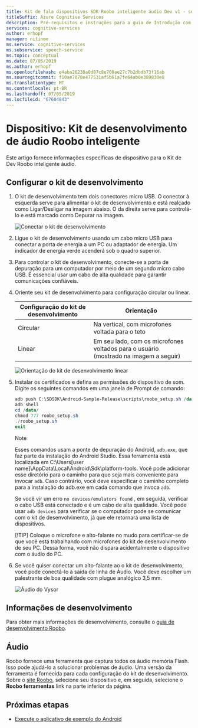 ```yaml
---
title: Kit de fala dispositivos SDK Roobo inteligente áudio Dev v1 - serviços de fala
titleSuffix: Azure Cognitive Services
description: Pré-requisitos e instruções para a guia de Introdução com o SDK de dispositivos de fala, Roobo Smart áudio Dev Kit v1.
services: cognitive-services
author: erhopf
manager: nitinme
ms.service: cognitive-services
ms.subservice: speech-service
ms.topic: conceptual
ms.date: 07/05/2019
ms.author: erhopf
ms.openlocfilehash: e4aba26238a0d87c8e708ae27c7b2dbdb73f16ab
ms.sourcegitcommit: f10ae7078e477531af5b61a7fe64ab0e389830e8
ms.translationtype: MT
ms.contentlocale: pt-BR
ms.lasthandoff: 07/05/2019
ms.locfileid: "67604843"
---
```

# <a name="device-roobo-smart-audio-dev-kit"></a>Dispositivo: Kit de desenvolvimento de áudio Roobo inteligente

Este artigo fornece informações específicas de dispositivo para o Kit de Dev Roobo inteligente áudio.

## <a name="set-up-the-development-kit"></a>Configurar o kit de desenvolvimento

1. O kit de desenvolvimento tem dois conectores micro USB. O conector à esquerda serve para alimentar o kit de desenvolvimento e está realçado como Ligar/Desligar na imagem abaixo. O da direita serve para controlá-lo e está marcado como Depurar na imagem.

    ![Conectar o kit de desenvolvimento](media/speech-devices-sdk/qsg-1.png)

1. Ligue o kit de desenvolvimento usando um cabo micro USB para conectar a porta de energia a um PC ou adaptador de energia. Um indicador de energia verde acenderá sob o quadro superior.

1. Para controlar o kit de desenvolvimento, conecte-se a porta de depuração para um computador por meio de um segundo micro cabo USB. É essencial usar um cabo de alta qualidade para garantir comunicações confiáveis.

1. Oriente seu kit de desenvolvimento para configuração circular ou linear.

    |Configuração do kit de desenvolvimento|Orientação|
    |-----------------------------|------------|
    |Circular|Na vertical, com microfones voltada para o teto|
    |Linear|Em seu lado, com os microfones voltados para o usuário (mostrado na imagem a seguir)|

    ![Orientação do kit de desenvolvimento linear](media/speech-devices-sdk/qsg-2.png)

1. Instalar os certificados e defina as permissões do dispositivo de som. Digite os seguintes comandos em uma janela de Prompt de comando:

   ```powershell
   adb push C:\SDSDK\Android-Sample-Release\scripts\roobo_setup.sh /data/
   adb shell
   cd /data/
   chmod 777 roobo_setup.sh
   ./roobo_setup.sh
   exit
   ```

    > [!NOTE]
    > Esses comandos usam a ponte de depuração do Android, `adb.exe`, que faz parte da instalação do Android Studio. Essa ferramenta está localizada em C:\Users\[user name]\AppData\Local\Android\Sdk\platform-tools. Você pode adicionar esse diretório para o caminho para que seja mais conveniente para invocar `adb`. Caso contrário, você deve especificar o caminho completo para a instalação do adb.exe em cada comando que invoca `adb`.
    >
    > Se você vir um erro `no devices/emulators found` , em seguida, verificar o cabo USB está conectado e é um cabo de alta qualidade. Você pode usar `adb devices` para verificar se o computador pode se comunicar com o kit de desenvolvimento, já que ele retornará uma lista de dispositivos.
    >
    > [!TIP]
    > Coloque o microfone e alto-falante no mudo para certificar-se de que você está trabalhando com microfones do kit de desenvolvimento de seu PC. Dessa forma, você não dispara acidentalmente o dispositivo com o áudio do PC.

1. Se você quiser conectar um alto-falante ao o kit de desenvolvimento, você pode conectá-lo à saída de linha de Áudio. Você deve escolher um palestrante de boa qualidade com plugue analógico 3,5 mm.

    ![Áudio do Vysor](media/speech-devices-sdk/qsg-14.png)

## <a name="development-information"></a>Informações de desenvolvimento

Para obter mais informações de desenvolvimento, consulte o [guia de desenvolvimento Roobo](http://dwn.roo.bo/server_upload/ddk/ROOBO%20Dev%20Kit-User%20Guide.pdf).

## <a name="audio"></a>Áudio

Roobo fornece uma ferramenta que captura todos os áudio memória Flash. Isso pode ajudá-lo a solucionar problemas de áudio. Uma versão da ferramenta é fornecida para cada configuração do kit de desenvolvimento. Sobre o [site Roobo](https://ddk.roobo.com/), selecione seu dispositivo e, em seguida, selecione o **Roobo ferramentas** link na parte inferior da página.

## <a name="next-steps"></a>Próximas etapas

* [Execute o aplicativo de exemplo do Android](speech-devices-sdk-android-quickstart.md)
